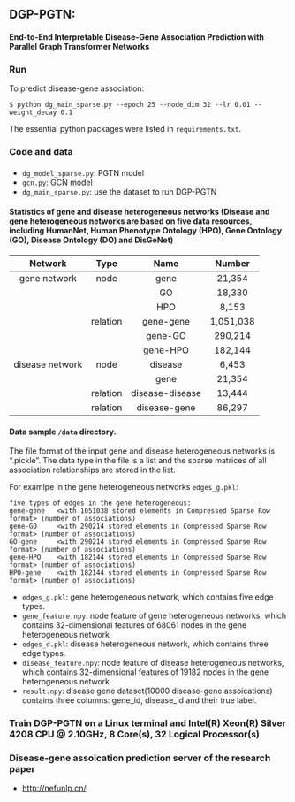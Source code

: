 ## DGP-PGTN:
#### End-to-End Interpretable Disease-Gene Association Prediction with Parallel Graph Transformer Networks

### Run

To predict disease-gene association:
```
$ python dg_main_sparse.py --epoch 25 --node_dim 32 --lr 0.01 --weight_decay 0.1
```
The essential python packages were listed in ```requirements.txt```.

### Code and data

#### 
- `dg_model_sparse.py`: PGTN model
- `gcn.py`: GCN model
- `dg_main_sparse.py`: use the dataset to run DGP-PGTN


#### Statistics of gene and disease heterogeneous networks (Disease and gene heterogeneous networks are based on five data resources, including HumanNet, Human Phenotype Ontology (HPO), Gene Ontology (GO), Disease Ontology (DO) and DisGeNet)
| Network | Type |   Name | Number |
| :-------------: | :----------: |:------------: |:------------: |
| gene network |  node | gene | 21,354 |
|  |       |     GO    | 18,330  |
| |     |   HPO      | 8,153|
| |  relation  | gene-gene     | 1,051,038|
| |    | gene-GO     | 290,214|
| |    | gene-HPO     | 182,144|
|disease network |  node  | disease     |6,453|
|  |       |     gene    | 21,354  |
| |  relation  | disease-disease     | 13,444|
| |  relation  | disease-gene     | 86,297|


#### Data sample `/data` directory.  
The file format of the input gene and disease heterogeneous networks is “.pickle”. The data type in the file is a list and the sparse matrices of all association relationships are stored in the list.

For examlpe in the gene heterogeneous networks ```edges_g.pkl```:
```
five types of edges in the gene heterogeneous:	
gene-gene	<with 1051038 stored elements in Compressed Sparse Row format> (number of associations)
gene-GO		<with 290214 stored elements in Compressed Sparse Row format> (number of associations)
GO-gene		<with 290214 stored elements in Compressed Sparse Row format> (number of associations)
gene-HPO	<with 182144 stored elements in Compressed Sparse Row format> (number of associations)
HPO-gene	<with 182144 stored elements in Compressed Sparse Row format> (number of associations)
```
- `edges_g.pkl`: gene heterogeneous network, which contains five edge types.
- `gene_feature.npy`: node feature of gene heterogeneous networks, which contains 32-dimensional features of 68061 nodes in the gene heterogeneous network
- `edges_d.pkl`: disease heterogeneous network, which contains three edge types.
- `disease_feature.npy`: node feature of disease heterogeneous networks,  which contains 32-dimensional features of 19182 nodes in the gene heterogeneous network
- `result.npy`: disease gene dataset(10000 disease-gene assoications) contains three columns: gene_id, disease_id and their true label.



### Train DGP-PGTN on a Linux terminal and Intel(R) Xeon(R) Silver 4208 CPU @ 2.10GHz, 8 Core(s), 32 Logical Processor(s)

### Disease-gene assoication prediction server of the research paper
- http://nefunlp.cn/
